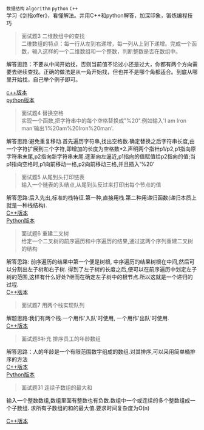 `数据结构` `algorithm` `python` `C++`  
学习《剑指offer》，看懂解法。并用C++和python解答，加深印象，锻炼编程技巧  
> 面试题3 二维数组中的查找  
二维数组的特点：每一行从左到右递增，每一列从上到下递增。完成一个函数，输入这样的一个二维数组和一个整数，判断整数是否在数组中。  

解答思路：不要从中间开始找，否则当前值不论过小还是过大，你都有两个方向需要去继续查找。正确的做法是从一角开始找，但也并不是哪个角都适合。到底从哪里开始找，自己举个例子即可。

[c++版本](./3.cpp)  
[python版本](./3.py)

> 面试题4 替换空格  
实现一个函数,把字符串中的每个空格替换成"%20".例如输入'I am Iron man'输出'I%20am%20Iron%20man'.  

解答思路:避免重复移动.首先遍历字符串,找出空格数.确定替换之后字符串长度,由一个字符扩展到三个字符,即增加的长度为空格数*2.声明两个指针p1/p2,p1指向原字符串末尾,p2指向新字符串末尾.逐渐向左逼近,p1指向的值赋值给p2指向的值;当p1指向空格时,p1向前移动一格,p2向前移动三格,并且插入'%20'  

> 面试题5 从尾到头打印链表  
输入一个链表的头结点,从尾到头反过来打印出每个节点的值  

解答思路:后入先出,标准的栈特征.第一种,直接用栈.第二种用递归函数(递归本质上就是一种栈结构).  
[C++版本](./5.cpp)  
[Python版本](./5.py) 


> 面试题6 重建二叉树  
给定一个二叉树的前序遍历和中序遍历的结果,通过这两个序列重建二叉树的结构  

解答思路: 前序遍历的结果中第一个便是树根, 中序遍历的结果树根在中间,然后可以分割出左子树和右子树. 得到了左子树的长度之后,便可以在前序遍历中划定左子树的范围,这样有什么好处?继而在确定左子树中的根节点.所以这就是一个递归的过程.  
[C++版本](./6.cpp)

> 面试题7 用两个栈实现队列  

解题思路:我们有两个栈.一个用作'入队'时使用, 一个用作'出队'时使用.  
[C++版本](./7.cpp)


> 面试题8补充 排序员工的年龄数组

解答思路：人的年龄是一个有限范围数字组成的数组.对其排序,可以采用简单桶排序的方法  
[C++版本](./8_b.cpp)  
[Python版本](./8_b.py)

> 面试题31 连续子数组的最大和  

输入一个整数数组,数组里面有整数也有负数.数组中一个或连续的多个整数组成一个子数组.
求所有子数组的和的最大值.要求时间复杂度为O(n)

[C++版本](./8.cpp)  




